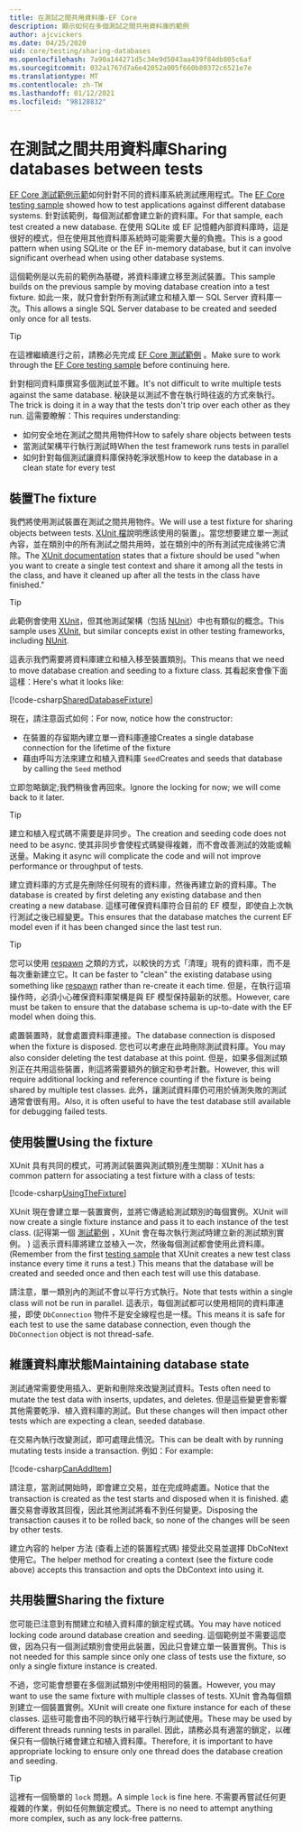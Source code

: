```yaml
---
title: 在測試之間共用資料庫-EF Core
description: 顯示如何在多個測試之間共用資料庫的範例
author: ajcvickers
ms.date: 04/25/2020
uid: core/testing/sharing-databases
ms.openlocfilehash: 7a90a144271d5c34e9d5043aa439f84db805c6af
ms.sourcegitcommit: 032a1767d7a6e42052a005f660b80372c6521e7e
ms.translationtype: MT
ms.contentlocale: zh-TW
ms.lasthandoff: 01/12/2021
ms.locfileid: "98128832"
---
```

# <a name="sharing-databases-between-tests"></a><span data-ttu-id="7ef3f-103">在測試之間共用資料庫</span><span class="sxs-lookup"><span data-stu-id="7ef3f-103">Sharing databases between tests</span></span>

<span data-ttu-id="7ef3f-104">[EF Core 測試範例示範](xref:core/testing/testing-sample)如何針對不同的資料庫系統測試應用程式。</span><span class="sxs-lookup"><span data-stu-id="7ef3f-104">The [EF Core testing sample](xref:core/testing/testing-sample) showed how to test applications against different database systems.</span></span>
<span data-ttu-id="7ef3f-105">針對該範例，每個測試都會建立新的資料庫。</span><span class="sxs-lookup"><span data-stu-id="7ef3f-105">For that sample, each test created a new database.</span></span>
<span data-ttu-id="7ef3f-106">在使用 SQLite 或 EF 記憶體內部資料庫時，這是很好的模式，但在使用其他資料庫系統時可能需要大量的負擔。</span><span class="sxs-lookup"><span data-stu-id="7ef3f-106">This is a good pattern when using SQLite or the EF in-memory database, but it can involve significant overhead when using other database systems.</span></span>

<span data-ttu-id="7ef3f-107">這個範例是以先前的範例為基礎，將資料庫建立移至測試裝置。</span><span class="sxs-lookup"><span data-stu-id="7ef3f-107">This sample builds on the previous sample by moving database creation into a test fixture.</span></span>
<span data-ttu-id="7ef3f-108">如此一來，就只會針對所有測試建立和植入單一 SQL Server 資料庫一次。</span><span class="sxs-lookup"><span data-stu-id="7ef3f-108">This allows a single SQL Server database to be created and seeded only once for all tests.</span></span>

> [!TIP]
> <span data-ttu-id="7ef3f-109">在這裡繼續進行之前，請務必先完成 [EF Core 測試範例](xref:core/testing/testing-sample) 。</span><span class="sxs-lookup"><span data-stu-id="7ef3f-109">Make sure to work through the [EF Core testing sample](xref:core/testing/testing-sample) before continuing here.</span></span>

<span data-ttu-id="7ef3f-110">針對相同資料庫撰寫多個測試並不難。</span><span class="sxs-lookup"><span data-stu-id="7ef3f-110">It's not difficult to write multiple tests against the same database.</span></span>
<span data-ttu-id="7ef3f-111">秘訣是以測試不會在執行時往返的方式來執行。</span><span class="sxs-lookup"><span data-stu-id="7ef3f-111">The trick is doing it in a way that the tests don't trip over each other as they run.</span></span>
<span data-ttu-id="7ef3f-112">這需要瞭解：</span><span class="sxs-lookup"><span data-stu-id="7ef3f-112">This requires understanding:</span></span>

* <span data-ttu-id="7ef3f-113">如何安全地在測試之間共用物件</span><span class="sxs-lookup"><span data-stu-id="7ef3f-113">How to safely share objects between tests</span></span>
* <span data-ttu-id="7ef3f-114">當測試架構平行執行測試時</span><span class="sxs-lookup"><span data-stu-id="7ef3f-114">When the test framework runs tests in parallel</span></span>
* <span data-ttu-id="7ef3f-115">如何針對每個測試讓資料庫保持乾淨狀態</span><span class="sxs-lookup"><span data-stu-id="7ef3f-115">How to keep the database in a clean state for every test</span></span>

## <a name="the-fixture"></a><span data-ttu-id="7ef3f-116">裝置</span><span class="sxs-lookup"><span data-stu-id="7ef3f-116">The fixture</span></span>

<span data-ttu-id="7ef3f-117">我們將使用測試裝置在測試之間共用物件。</span><span class="sxs-lookup"><span data-stu-id="7ef3f-117">We will use a test fixture for sharing objects between tests.</span></span>
<span data-ttu-id="7ef3f-118">[XUnit 檔](https://xunit.net/docs/shared-context.html)說明應該使用的裝置」。當您想要建立單一測試內容，並在類別中的所有測試之間共用時，並在類別中的所有測試完成後將它清除。</span><span class="sxs-lookup"><span data-stu-id="7ef3f-118">The [XUnit documentation](https://xunit.net/docs/shared-context.html) states that a fixture should be used "when you want to create a single test context and share it among all the tests in the class, and have it cleaned up after all the tests in the class have finished."</span></span>

> [!TIP]
> <span data-ttu-id="7ef3f-119">此範例會使用 [XUnit](https://xunit.net/)，但其他測試架構（包括 [NUnit](https://nunit.org/)）中也有類似的概念。</span><span class="sxs-lookup"><span data-stu-id="7ef3f-119">This sample uses [XUnit](https://xunit.net/), but similar concepts exist in other testing frameworks, including [NUnit](https://nunit.org/).</span></span>

<span data-ttu-id="7ef3f-120">這表示我們需要將資料庫建立和植入移至裝置類別。</span><span class="sxs-lookup"><span data-stu-id="7ef3f-120">This means that we need to move database creation and seeding to a fixture class.</span></span>
<span data-ttu-id="7ef3f-121">其看起來會像下面這樣：</span><span class="sxs-lookup"><span data-stu-id="7ef3f-121">Here's what it looks like:</span></span>

[!code-csharp[SharedDatabaseFixture](../../../samples/core/Miscellaneous/Testing/ItemsWebApi/SharedDatabaseTests/SharedDatabaseFixture.cs?name=SharedDatabaseFixture)]

<span data-ttu-id="7ef3f-122">現在，請注意函式如何：</span><span class="sxs-lookup"><span data-stu-id="7ef3f-122">For now, notice how the constructor:</span></span>

* <span data-ttu-id="7ef3f-123">在裝置的存留期內建立單一資料庫連接</span><span class="sxs-lookup"><span data-stu-id="7ef3f-123">Creates a single database connection for the lifetime of the fixture</span></span>
* <span data-ttu-id="7ef3f-124">藉由呼叫方法來建立和植入資料庫 `Seed`</span><span class="sxs-lookup"><span data-stu-id="7ef3f-124">Creates and seeds that database by calling the `Seed` method</span></span>

<span data-ttu-id="7ef3f-125">立即忽略鎖定;我們稍後會再回來。</span><span class="sxs-lookup"><span data-stu-id="7ef3f-125">Ignore the locking for now; we will come back to it later.</span></span>

> [!TIP]
> <span data-ttu-id="7ef3f-126">建立和植入程式碼不需要是非同步。</span><span class="sxs-lookup"><span data-stu-id="7ef3f-126">The creation and seeding code does not need to be async.</span></span>
> <span data-ttu-id="7ef3f-127">使其非同步會使程式碼變得複雜，而不會改善測試的效能或輸送量。</span><span class="sxs-lookup"><span data-stu-id="7ef3f-127">Making it async will complicate the code and will not improve performance or throughput of tests.</span></span>

<span data-ttu-id="7ef3f-128">建立資料庫的方式是先刪除任何現有的資料庫，然後再建立新的資料庫。</span><span class="sxs-lookup"><span data-stu-id="7ef3f-128">The database is created by first deleting any existing database and then creating a new database.</span></span>
<span data-ttu-id="7ef3f-129">這樣可確保資料庫符合目前的 EF 模型，即使自上次執行測試之後已經變更。</span><span class="sxs-lookup"><span data-stu-id="7ef3f-129">This ensures that the database matches the current EF model even if it has been changed since the last test run.</span></span>

> [!TIP]
> <span data-ttu-id="7ef3f-130">您可以使用 [respawn](https://jimmybogard.com/tag/respawn/) 之類的方式，以較快的方式「清理」現有的資料庫，而不是每次重新建立它。</span><span class="sxs-lookup"><span data-stu-id="7ef3f-130">It can be faster to "clean" the existing database using something like [respawn](https://jimmybogard.com/tag/respawn/) rather than re-create it each time.</span></span>
> <span data-ttu-id="7ef3f-131">但是，在執行這項操作時，必須小心確保資料庫架構是與 EF 模型保持最新的狀態。</span><span class="sxs-lookup"><span data-stu-id="7ef3f-131">However, care must be taken to ensure that the database schema is up-to-date with the EF model when doing this.</span></span>

<span data-ttu-id="7ef3f-132">處置裝置時，就會處置資料庫連接。</span><span class="sxs-lookup"><span data-stu-id="7ef3f-132">The database connection is disposed when the fixture is disposed.</span></span>
<span data-ttu-id="7ef3f-133">您也可以考慮在此時刪除測試資料庫。</span><span class="sxs-lookup"><span data-stu-id="7ef3f-133">You may also consider deleting the test database at this point.</span></span>
<span data-ttu-id="7ef3f-134">但是，如果多個測試類別正在共用這些裝置，則這將需要額外的鎖定和參考計數。</span><span class="sxs-lookup"><span data-stu-id="7ef3f-134">However, this will require additional locking and reference counting if the fixture is being shared by multiple test classes.</span></span>
<span data-ttu-id="7ef3f-135">此外，讓測試資料庫仍可用於偵測失敗的測試通常會很有用。</span><span class="sxs-lookup"><span data-stu-id="7ef3f-135">Also, it is often useful to have the test database still available for debugging failed tests.</span></span>

## <a name="using-the-fixture"></a><span data-ttu-id="7ef3f-136">使用裝置</span><span class="sxs-lookup"><span data-stu-id="7ef3f-136">Using the fixture</span></span>

<span data-ttu-id="7ef3f-137">XUnit 具有共同的模式，可將測試裝置與測試類別產生關聯：</span><span class="sxs-lookup"><span data-stu-id="7ef3f-137">XUnit has a common pattern for associating a test fixture with a class of tests:</span></span>

[!code-csharp[UsingTheFixture](../../../samples/core/Miscellaneous/Testing/ItemsWebApi/SharedDatabaseTests/SharedDatabaseTest.cs?name=UsingTheFixture)]

<span data-ttu-id="7ef3f-138">XUnit 現在會建立單一裝置實例，並將它傳遞給測試類別的每個實例。</span><span class="sxs-lookup"><span data-stu-id="7ef3f-138">XUnit will now create a single fixture instance and pass it to each instance of the test class.</span></span>
<span data-ttu-id="7ef3f-139"> (記得第一個 [測試範例](xref:core/testing/testing-sample) ，XUnit 會在每次執行測試時建立新的測試類別實例。 ) 這表示資料庫將建立並植入一次，然後每個測試都會使用此資料庫。</span><span class="sxs-lookup"><span data-stu-id="7ef3f-139">(Remember from the first [testing sample](xref:core/testing/testing-sample) that XUnit creates a new test class instance every time it runs a test.) This means that the database will be created and seeded once and then each test will use this database.</span></span>

<span data-ttu-id="7ef3f-140">請注意，單一類別內的測試不會以平行方式執行。</span><span class="sxs-lookup"><span data-stu-id="7ef3f-140">Note that tests within a single class will not be run in parallel.</span></span>
<span data-ttu-id="7ef3f-141">這表示，每個測試都可以使用相同的資料庫連接，即使 `DbConnection` 物件不是安全線程也是一樣。</span><span class="sxs-lookup"><span data-stu-id="7ef3f-141">This means it is safe for each test to use the same database connection, even though the `DbConnection` object is not thread-safe.</span></span>

## <a name="maintaining-database-state"></a><span data-ttu-id="7ef3f-142">維護資料庫狀態</span><span class="sxs-lookup"><span data-stu-id="7ef3f-142">Maintaining database state</span></span>

<span data-ttu-id="7ef3f-143">測試通常需要使用插入、更新和刪除來改變測試資料。</span><span class="sxs-lookup"><span data-stu-id="7ef3f-143">Tests often need to mutate the test data with inserts, updates, and deletes.</span></span>
<span data-ttu-id="7ef3f-144">但是這些變更會影響其他需要乾淨、植入資料庫的測試。</span><span class="sxs-lookup"><span data-stu-id="7ef3f-144">But these changes will then impact other tests which are expecting a clean, seeded database.</span></span>

<span data-ttu-id="7ef3f-145">在交易內執行改變測試，即可處理此情況。</span><span class="sxs-lookup"><span data-stu-id="7ef3f-145">This can be dealt with by running mutating tests inside a transaction.</span></span>
<span data-ttu-id="7ef3f-146">例如：</span><span class="sxs-lookup"><span data-stu-id="7ef3f-146">For example:</span></span>

[!code-csharp[CanAddItem](../../../samples/core/Miscellaneous/Testing/ItemsWebApi/SharedDatabaseTests/SharedDatabaseTest.cs?name=CanAddItem)]

<span data-ttu-id="7ef3f-147">請注意，當測試開始時，即會建立交易，並在完成時處置。</span><span class="sxs-lookup"><span data-stu-id="7ef3f-147">Notice that the transaction is created as the test starts and disposed when it is finished.</span></span>
<span data-ttu-id="7ef3f-148">處置交易會導致其回復，因此其他測試將看不到任何變更。</span><span class="sxs-lookup"><span data-stu-id="7ef3f-148">Disposing the transaction causes it to be rolled back, so none of the changes will be seen by other tests.</span></span>

<span data-ttu-id="7ef3f-149">建立內容的 helper 方法 (查看上述的裝置程式碼) 接受此交易並選擇 DbCoNtext 使用它。</span><span class="sxs-lookup"><span data-stu-id="7ef3f-149">The helper method for creating a context (see the fixture code above) accepts this transaction and opts the DbContext into using it.</span></span>

## <a name="sharing-the-fixture"></a><span data-ttu-id="7ef3f-150">共用裝置</span><span class="sxs-lookup"><span data-stu-id="7ef3f-150">Sharing the fixture</span></span>

<span data-ttu-id="7ef3f-151">您可能已注意到有關建立和植入資料庫的鎖定程式碼。</span><span class="sxs-lookup"><span data-stu-id="7ef3f-151">You may have noticed locking code around database creation and seeding.</span></span>
<span data-ttu-id="7ef3f-152">這個範例並不需要這麼做，因為只有一個測試類別會使用此裝置，因此只會建立單一裝置實例。</span><span class="sxs-lookup"><span data-stu-id="7ef3f-152">This is not needed for this sample since only one class of tests use the fixture, so only a single fixture instance is created.</span></span>

<span data-ttu-id="7ef3f-153">不過，您可能會想要在多個測試類別中使用相同的裝置。</span><span class="sxs-lookup"><span data-stu-id="7ef3f-153">However, you may want to use the same fixture with multiple classes of tests.</span></span>
<span data-ttu-id="7ef3f-154">XUnit 會為每個類別建立一個裝置實例。</span><span class="sxs-lookup"><span data-stu-id="7ef3f-154">XUnit will create one fixture instance for each of these classes.</span></span>
<span data-ttu-id="7ef3f-155">這些可能會由不同的執行緒平行執行測試使用。</span><span class="sxs-lookup"><span data-stu-id="7ef3f-155">These may be used by different threads running tests in parallel.</span></span>
<span data-ttu-id="7ef3f-156">因此，請務必具有適當的鎖定，以確保只有一個執行緒會建立和植入資料庫。</span><span class="sxs-lookup"><span data-stu-id="7ef3f-156">Therefore, it is important to have appropriate locking to ensure only one thread does the database creation and seeding.</span></span>

> [!TIP]
> <span data-ttu-id="7ef3f-157">這裡有一個簡單的 `lock` 問題。</span><span class="sxs-lookup"><span data-stu-id="7ef3f-157">A simple `lock` is fine here.</span></span>
> <span data-ttu-id="7ef3f-158">不需要再嘗試任何更複雜的作業，例如任何無鎖定模式。</span><span class="sxs-lookup"><span data-stu-id="7ef3f-158">There is no need to attempt anything more complex, such as any lock-free patterns.</span></span>
